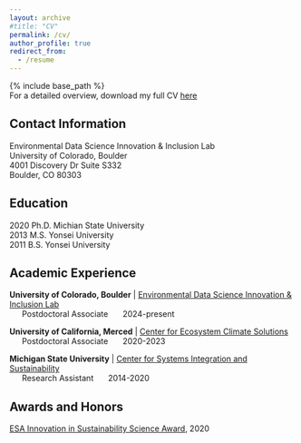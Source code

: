 ```yaml
---
layout: archive
#title: "CV"
permalink: /cv/
author_profile: true
redirect_from:
  - /resume
---
```


{% include base_path %}<br>
For a detailed overview, download my full CV [here](../files/CV_Min_Gon_Chung_Apr_2024.pdf)


## Contact Information
Environmental Data Science Innovation & Inclusion Lab<br>
University of Colorado, Boulder<br>
4001 Discovery Dr Suite S332<br>
Boulder, CO 80303<br>

## Education
2020 Ph.D. Michian State University<br>
2013 M.S. Yonsei University<br>
2011 B.S. Yonsei University<br>

## Academic Experience
**University of Colorado, Boulder** | [Environmental Data Science Innovation & Inclusion Lab](https://esiil.org/)<br>
&ensp; &ensp;        Postdoctoral Associate   &ensp;  &ensp;     2024-present

**University of California, Merced** | [Center for Ecosystem Climate Solutions](https://california-ecosystem-climate.solutions/)<br>
&ensp; &ensp;         Postdoctoral Associate   &ensp; &ensp;      2020-2023

**Michigan State University** | [Center for Systems Integration and Sustainability](https://www.canr.msu.edu/csis/)<br>
&ensp; &ensp;         Research Assistant   &ensp; &ensp;      2014-2020

## Awards and Honors
[ESA Innovation in Sustainability Science Award](https://esajournals.onlinelibrary.wiley.com/doi/10.1002/bes2.1790), 2020
